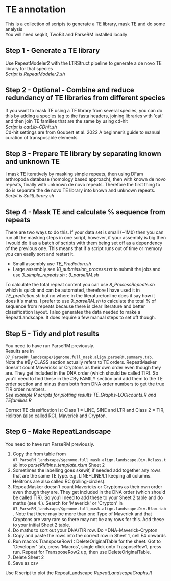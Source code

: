 # TE annotation
This is a collection of scripts to generate a TE library, mask TE and do some analysis  
You will need seqkit, TwoBit and ParseRM installed locally  

## Step 1 - Generate a TE library
Use RepeatModeler2 with the LTRStruct pipeline to generate a de novo TE library for that species  
_Script is RepeatModeler2.sh_  

## Step 2 - Optional - Combine and reduce redundancy of TE libraries from different species  
If you want to mask TE using a TE library from several species, you can do this by adding a species tag to the fasta headers, joining libraries with 'cat' and then join TE families that are the same by using cd-hit  
_Script is catLib-CDhit.sh_  
Cd-hit settings are from Goubert et al. 2022 A beginner’s guide to manual curation of transposable elements  

## Step 3 - Prepare TE library by separating known and unknown TE
I mask TE iteratively by masking simple repeats, then using DFam arthropoda database (homology based approach), then with known de novo repeats, finally with unknown de novo repeats. Therefore the first thing to do is separate the de novo TE library into known and unknown repeats.  
_Script is SplitLibrary.sh_  

## Step 4 - Mask TE and calculate % sequence from repeats
There are two ways to do this. If your data set is small (~1Mb) then you can run all the masking steps in one script, however, if your assembly is big then I would do it as a batch of scripts with them being set off as a dependency of the previous one. This means that if a script runs out of time or memory you can easily sort and restart it.  
- Small assembly use _TE_Prediction.sh_
- Large assembly see _10_submission_process.txt_ to submit the jobs and use _3_simple_repeats.sh : 9_parseRM.sh_  
  
To calculate the total repeat content you can use _8_ProcessRepeats.sh_ which is quick and can be automated, therefore I have used it in _TE_prediction.sh_ but no where in the literature/online does it say how it does it's maths.
I prefer to use _9_parseRM.sh_ to calculate the total % of sequence from repeats because there is clear literature and better classification layout. I also generates the data needed to make a RepeatLandscape. It does require a few manual steps to set off though.   

## Step 5 - Tidy and plot results
You need to have run ParseRM previously.  
Results are in ``` 07_ParseRM_landscape/$genome.full_mask.align.parseRM.summary.tab ```.  
Note the #By CLASS section actually refers to TE orders. RepeatMasker doesn't count Mavericks or Cryptons as their own order even though they are. They get included in the DNA order (which should be called TIR). So you'll need to find these in the #By FAMILY section and add them to the TE order section and minus them both from DNA order numbers to get the true TIR order numbers.  
_See example R scripts for plotting results TE_Graphs-LOCIcounts.R and TEfamilies.R_  
  
Correct TE classification is: Class 1 = LINE, SINE and LTR and Class 2 = TIR, Helitron (also called RC), Maverick and Crypton.

## Step 6 - Make RepeatLandscape
You need to have run ParseRM previously.  
1. Copy the from table from ``` 07_ParseRM_landscape/$genome.full_mask.align.landscape.Div.Rclass.tab ``` into _parseRMbins_template.xlsm_ Sheet 2
2. Sometimes the labelling goes skewif, if needed add together any rows that are the same TE type. e.g. LINE+LINE/L1 keeping all columns. Helitrons are also called RC (rolling-circles).
3. RepeatMasker doesn't count Mavericks or Cryptons as their own order even though they are. They get included in the DNA order (which should be called TIR). So you'll need to add these to your Sheet 2 table and do maths (see 4.). Search for 'Maverick' or 'Crypton' in ``` 07_ParseRM_landscape/$genome.full_mask.align.landscape.Div.Rfam.tab ```. Note that there may be more than one Type of Maverick and that Cryptons are vary rare so there may not be any rows for this. Add these to your initial Sheet 2 table.
4. Do maths to sort out your DNA/TIR row. Do =DNA-Maverick-Crypton
5. Copy and paste the rows into the correct row in Sheet 1, cell E4 onwards
6. Run macros TransposeRow1 : DeleteOriginalTable for the sheet. Got to 'Developer' tab, press 'Macros', single click onto TrasposeRow1, press run. Repeat for TransposeRow2 up, then use DeleteOriginalTable.
7. Delete Sheet 2
8. Save as csv  
  
Use R script to plot the RepeatLandscape _RepeatLandscapeGraphs.R_
